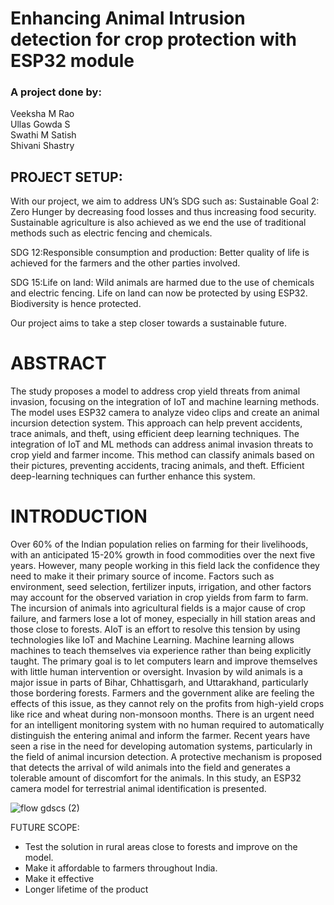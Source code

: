 ﻿# Enhancing Animal Intrusion detection for crop protection with ESP32 module

### A project done by: <br>
Veeksha M Rao <br>
Ullas Gowda S <br>
Swathi M Satish <br>
Shivani Shastry <br>


## PROJECT SETUP:
With our project, we aim to address UN’s SDG such as:
Sustainable Goal 2: Zero Hunger by decreasing food losses and thus increasing food security. Sustainable agriculture is also achieved as we end the use of traditional methods such as electric fencing and chemicals.


SDG 12:Responsible consumption and production: Better quality of life is achieved for the farmers and the other parties involved.


SDG 15:Life on land:
Wild animals are harmed due to the use of chemicals and electric fencing. Life on land can now be protected by using ESP32. Biodiversity is hence protected.


Our project aims to take a step closer towards a sustainable future.



# ABSTRACT
The study proposes a model to address crop yield threats from animal invasion, focusing on the integration of IoT and machine learning methods. The model uses ESP32 camera  to analyze video clips and create an animal incursion detection system. This approach can help prevent accidents, trace animals, and theft, using efficient deep learning techniques. The integration of IoT and ML methods can address animal invasion threats to crop yield and farmer income. This method can classify animals based on their pictures, preventing accidents, tracing animals, and theft. Efficient deep-learning techniques can further enhance this system.




# INTRODUCTION
Over 60% of the Indian population relies on farming for their livelihoods, with an anticipated 15-20% growth in food commodities over the next five years. However, many people working in this field lack the confidence they need to make it their primary source of income. Factors such as environment, seed selection, fertilizer inputs, irrigation, and other factors may account for the observed variation in crop yields from farm to farm. The incursion of animals into agricultural fields is a major cause of crop failure, and farmers lose a lot of money, especially in hill station areas and those close to forests.
AIoT is an effort to resolve this tension by using technologies like IoT and Machine Learning. Machine learning allows machines to teach themselves via experience rather than being explicitly taught. The primary goal is to let computers learn and improve themselves with little human intervention or oversight.
Invasion by wild animals is a major issue in parts of Bihar, Chhattisgarh, and Uttarakhand, particularly those bordering forests. Farmers and the government alike are feeling the effects of this issue, as they cannot rely on the profits from high-yield crops like rice and wheat during non-monsoon months. There is an urgent need for an intelligent monitoring system with no human required to automatically distinguish the entering animal and inform the farmer.
Recent years have seen a rise in the need for developing automation systems, particularly in the field of animal incursion detection. A protective mechanism is proposed that detects the arrival of wild animals into the field and generates a tolerable amount of discomfort for the animals. In this study, an ESP32 camera model for terrestrial animal identification is presented.


![flow gdscs (2)](https://github.com/Ullasgs/GDSC-SOL-24/assets/118278305/989f35da-eae1-41da-9fa8-735e0146016d)

  

FUTURE SCOPE:
* Test the solution in rural areas close to forests and improve on the model.
* Make it affordable to farmers throughout India.
* Make it effective
* Longer lifetime of the product
